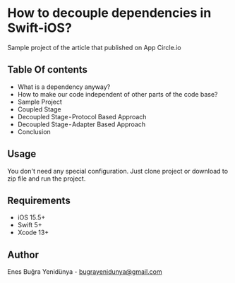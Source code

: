 # How to decouple dependencies in Swift-iOS?

Sample project of the article that published on App Circle.io

## Table Of contents
- What is a dependency anyway?
- How to make our code independent of other parts of the code base?
- Sample Project
- Coupled Stage
- Decoupled Stage - Protocol Based Approach
- Decoupled Stage - Adapter Based Approach
- Conclusion

## Usage
You don't need any special configuration. Just clone project or download to zip file and run the project.

## Requirements

 - iOS 15.5+
 - Swift 5+
 - Xcode 13+

## Author
Enes Buğra Yenidünya - bugrayenidunya@gmail.com 
